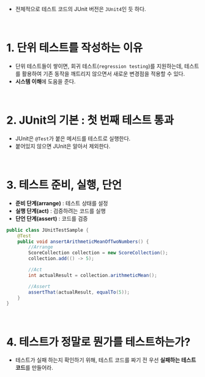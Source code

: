 - 전체적으로 테스트 코드의 JUnit 버전은 `JUnit4`인 듯 하다.

</br>

# 1. 단위 테스트를 작성하는 이유
- 단위 테스트들이 쌓이면, 회귀 테스트(`regression testing`)를 지원하는데, 테스트를 활용하여 기존 동작을 깨트리지 않으면서 새로운 변경점을 적용할 수 있다.
- **시스템 이해**에 도움을 준다.

</br>

# 2. JUnit의 기본 : 첫 번째 테스트 통과
- JUnit은 `@Test`가 붙은 메서드를 테스트로 실행한다.
- 붙어있지 않으면 JUnit은 알아서 제외한다.

</br>

# 3. 테스트 준비, 실행, 단언
- **준비 단계(arrange)** : 테스트 상태를 설정
- **실행 단계(act)** : 검증하려는 코드를 실행
- **단언 단계(assert)** : 코드를 검증

```java
public class JUnitTestSample {
    @Test
    public void ansertArithmeticMeanOfTwoNumbers() {
        //Arrange
        ScoreCollection collection = new ScoreCollection();
        collection.add(() -> 5);

        //Act
        int actualResult = collection.arithmeticMean();

        //Assert
        assertThat(actualResult, equalTo(5));
    }
}
```

</br>

# 4. 테스트가 정말로 뭔가를 테스트하는가?
- 테스트가 실패 하는지 확인하기 위해, 테스트 코드를 짜기 전 우선 **실패하는 테스트 코드**를 만들어라.
